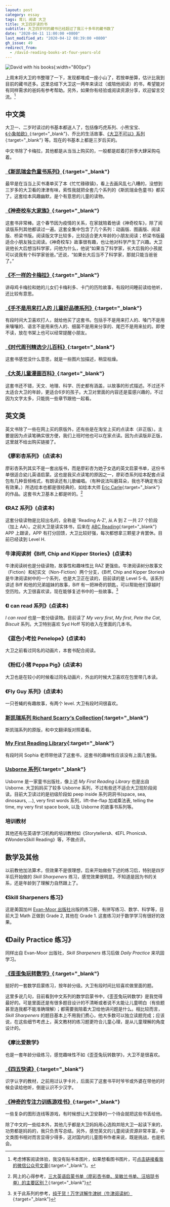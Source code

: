 ```yaml
---
layout: post
category: essay
tags: 育儿 阅读 大卫
title: 大卫四岁读的书
subtitle: 大卫四岁时的藏书已经超过了我三十多年的藏书数了
date: "2020-04-11 11:00:00 +0800"
last_modified_at: "2020-04-12 08:39:00 +0800"
gh_issue: 49
redirect_from:
  - /david-reading-books-at-four-years-old
---
```


![David with his books]({{site.images_baseurl}}/photos/david-with-his-books-2020.jpg?w=1280){:width="800px"}

上周末将大卫的书整理了一下，发现都堆成一座小山了，若按单册算，估计比我到目前的藏书还多。这里总结下大卫这一两年来读过（或陪他阅读）的书，希望能对有同样需求的爸妈有参考帮助。另外，如果你有经验或阅读资源分享，欢迎留言交流。[^1]

## 中文类

大卫一、二岁时读过的书基本都送人了，包括像巧虎系列、小熊宝宝、[《小象帕欧》](http://product.dangdang.com/23537580.html){:target="_blank"}、乔比的生活故事、[《大卫不可以》系列](http://product.dangdang.com/27913773.html){:target="_blank"} 等。现在的书基本上都是三岁后买的。

中文书除了卡梅拉，其他都是从当当上购买的，一般都是趁着打折季大肆采购屯着。

### [《斯凯瑞金色童书系列》](http://product.dangdang.com/27852072.html){:target="_blank"}

最早是在当当上买书凑单买了本《忙忙碌碌镇》，看上去画风乱七八糟的，没想到三岁多的大卫看的津津有味，索性我就把全套几个系列的《斯凯瑞金色童书》都买了。这套绘本风趣幽默，是个有意思的儿童的读物。

### [《神奇校车大家族》](http://product.dangdang.com/25547473.html){:target="_blank"}

这套书非常棒。这个春节因为疫情的关系，在家就陪着他读《神奇校车》，除了阅读版系列其他都读过一遍。这套全集中包含了几个系列：动画版、图画版、阅读版、桥梁书版。阅读版文字比较多，比较适合更大年龄的小朋友阅读；桥梁书版最适合小朋友独立阅读。《神奇校车》故事很有趣，也让他对科学产生了兴趣。大卫说他长大后想当科学家，问他为什么，他说“如果当了科学家，长大后我的小孩就可以说我有个科学家爸爸。”还说，“如果长大后当不了科学家，那就只能当爸爸了。”

### [《不一样的卡梅拉》](http://product.dangdang.com/25074553.html){:target="_blank"}

讲母鸡卡梅拉和她的儿女们卡梅利多、卡门的历险故事，有段时间睡前读给他听，还比较有意思。

### [《手不是用来打人的 儿童好品德系列》](http://product.dangdang.com/25284537.html){:target="_blank"}

有段时间大卫喜欢打人，就给他买了这套书。包括手不是用来打人的、嗓门不是用来嚷嚷的、语言不是用来伤人的、细菌不是用来分享的、尾巴不是用来扯的。即使不读，放在书架上也可以经常提醒小朋友。

### [《时代周刊精选少儿百科》](http://product.dangdang.com/25090975.html){:target="_blank"}

这套书感觉没什么意思，就是一些图片加描述，稍显枯燥。

### [《大英儿童漫画百科》](http://product.dangdang.com/23949257.html){:target="_blank"}

这套书还不错，天文、地理、科学、历史都有涵盖，以故事的形式描述。不过还不太适合大卫的年龄，更适合6岁的孩子。大卫对里面的内容还是蛮感兴趣的，不过因为文字太多，只能挑一些章节跟他一起看。

## 英文类

英文书除了一些在网上买的原版外，还有些是在淘宝上买的点读本（非正版）。主要是因为点读笔确实很方便，我们上班时他也可以在家点读。因为点读版非正版，这里就不给出购买链接了。

### 《廖彩杏系列》 (点读本)

廖彩杏系列其实不是一套出版书，而是廖彩杏为她子女选的英文启蒙书单，这份书单很适合幼儿英语启蒙。这也是我买点读笔的原因之一，廖彩杏系列绘本配套点读包有几种音频格式，有朗读还有儿歌编唱。（有种说法叫磨耳朵，我也不确定有没有效果。）所选绘本也都是很经典的，如绘本大师 [Eric Carle](https://eric-carle.com/){:target="_blank"} 的作品。这套书大卫基本上都是听的。[^2]

### 《RAZ 系列》(点读本)

这套分级读物是比较出名的，全称是 'Reading A-Z', 从 A 到 Z 一共 27 个阶段（加上 AA）。之前大卫是读实体书，后来在 [ABC Reading](https://apps.apple.com/cn/app/abc-reading-%E5%AE%B6%E5%BA%AD%E8%8B%B1%E8%AF%AD%E5%90%AF%E8%92%99%E6%97%A9%E6%95%99/id1338646799?l=en){:target="_blank"} APP 上跟读，APP 有打分回馈，大卫比较好强，每次都想拿三颗星才肯罢休。目前已经读到 Level H.

### 牛津阅读树《Biff, Chip and Kipper Stories》(点读本)

牛津阅读树也是分级读物，故事性和趣味性比 RAZ 更强些。牛津阅读树分故事文（Fiction）和纪实文（Non-Fiction）两个分支，《Biff, Chip and Kipper Stories》是牛津阅读树中的一个系列，也是大卫正在读的，目前读的是 Level 5-8。该系列讲述 Biff 和他的兄弟姐妹的故事，Biff 有一把神奇的钥匙，可以帮助他们穿越时空历险。大卫很喜欢读，现在能够复述书中的一些故事。[^3]

### 《I can read 系列》(点读本)

*I can read* 也是一套分级读物。目前读了 *My very first*, *My first*, *Pete the Cat*, *Biscuit* 系列。大卫特别喜欢 Syd Hoff 写的收入在里面的几本书。

### 《蓝色小考拉 Penelope》(点读本)

大卫之前看过同名的动画片，本套书配合阅读。

### 《粉红小猪 Peppa Pig》(点读本)

大卫也是在较小的时候看过同名动画片，外出的时候大卫喜欢在包里带几本读。

### 《Fly Guy 系列》(点读本)

一只苍蝇的有趣故事，有两个 level. 大卫有段时间很喜欢。

### [斯凯瑞系列 Richard Scarry‘s Collection](http://product.dangdang.com/1442021906.html){:target="_blank"}

斯凯瑞系列的原版，和中文翻译版对照着看。

### [My First Reading Library](http://product.dangdang.com/1037317382.html){:target="_blank"}

有段时间 Sophia 老师带他读了这套书，这套书的趣味性应该没有上面几套强。

### [Usborne 系列](http://search.dangdang.com/?key=&key3=Usborne+Publishing&medium=01&category_path=01.00.00.00.00.00){:target="_blank"}

Usborne 是一家童书出版社，像上述 *My First Reading Library* 也是出自 Usborne. 大卫妈妈买了较多 Usborne 系列，不过有些还不适合大卫现阶段阅读。目前大卫读过的是初级阶段如 peep inside 系列洞洞书(space, sea, dinosaurs, ...), very first words 系列，lift-the-flap 加减乘法表, telling the time, my very first space book, 以及 Usborne 的故事书系列等。

### 培训教材

其他还有在英语学习机构的培训教材如《Storytellers》、《EFL Phonics》、《WondersSkill Reading》等，不做点评。

## 数学及其他

以前教他加法算术，但效果不是很理想，后来开始做些下述的练习后，特别是四岁半后开始做的 *Skill Sharpeners* 练习，感觉效果很明显。不知道是因为书的关系，还是年龄到了理解力自然跟上了。

### 《Skill Sharpeners 练习》

这是美国加州 [Evan-Moor 出版社](https://www.evan-moor.com/)出版的练习册，有拼写练习、数学、科学等，目前大卫 Math 正做到 Grade 2, 其他在 Grade 1. 这套练习对于数学学习有很好的效果。

## 《Daily Practice 练习》

同样出自 Evan-Moor 出版社，*Skill Sharpeners* 练习后做 *Daily Practice* 来巩固学习。

### [《歪歪兔玩转数学》](http://product.dangdang.com/25165082.html){:target="_blank"}

挺好的一套数学启蒙练习，按年龄分级。大卫有段时间比较喜欢做里面的题。

这里多说几句，目前看到中文系列的数学启蒙书中，《歪歪兔玩转数学》是我觉得最好的。可是里面还是有很多题目设计的不清晰或者说不太能让儿童明白（有些题甚至连我都不能准确理解）；都需要我陪着大卫给他讲问题是什么。相比较而言，*Skill Sharpeners* 的题目基本上不用我们费心，他大多数可以独立读题完成；应该说，在这些细节考虑上，英文教材的练习题更符合儿童心理，是从儿童理解的角度设计的。

### 《摩比爱数学》

也是一套年龄分级练习，感觉趣味性不如《歪歪兔玩转数学》，大卫不是很喜欢。

### [《四五快读》](http://product.dangdang.com/410272229.html){:target="_blank"}

识字认字的教材，之前用过认字卡片，后面买了这套书平时爷爷或外婆在带他的时候会读给他听，倒是认识不少汉字。

### [《神奇的专注力训练游戏书》](http://product.dangdang.com/24040304.html){:target="_blank"}

一些复杂的图形连线等游戏，有时候想让大卫安静的一个待会就把这些书丢给他。


除了中文的一些绘本外，其他几乎都是大卫妈妈用心选购并陪大卫一起读下来的，功劳都是妈妈的，我只负责写总结。另外，感觉英文的儿童阅读资源非常丰富，中文类图书相对而言显得少得多，这对国内的儿童图书作者来说，既是挑战，也是机会。

[^1]: 考虑博客阅读体验，我没有贴书本图片，如果想看图书图片，可[点击链接看我的微信公众号文章](https://mp.weixin.qq.com/s?src=11&timestamp=1586694919&ver=2274&signature=*dZxx7JmBPseuIEln4oLJgItmv21bdmpJrgmnTMlbKmtfgkXzHH4Yj6yo*RAlQbRKPJWOpacF2nubTu6H4NSDYK2hezN3vZioCL2cxvSx45sDeZwnonIoL6UEEFFI524&new=1){:target="_blank"}。

[^2]: 网上的心得参考，[三大英语启蒙书单（廖彩杏书单、吴敏兰书单、汪培珽书单）的主要区别？](https://www.zhihu.com/question/60245836){:target="_blank"}

[^3]: 关于此系列的参考，[纯干货！万字详解牛津树（牛津阅读树）](https://zhuanlan.zhihu.com/p/90064805){:target="_blank"}
